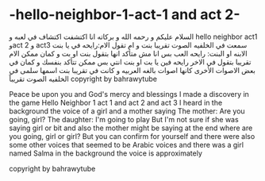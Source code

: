 # -hello-neighbor-1-act-1 and act 2-

السلام عليكم و رحمه الله و بركاته انا اكتشفت اكتشاف في لعبه و hello neighbor act1 وact 2 و act3  سمعت في الخلفيه الصوت تقريبا بنت و ام تقول
الام:رايحه في يا بنت
الابنه او البنت: رايحه العب 
بس انا مش متأكد انها بتقول بنت او بت و كمان ممكن الام تقريبا بتقول في الاخر رايحه فين يا بت او بنت انتي 
بس ممكن تتأكد بنفسك و كمان في بعض الاصوات الأخرى كانها اصوات بالغه العربيه و كانت في تقريبا بنت اسمها سلمى في الخلفيه الصوت تقريباً 
copyright by bahrawytube

Peace be upon you and God's mercy and blessings I made a discovery in the game Hello Neighbor 1 act 1 and act 2 and act 3 I heard in the background the voice of a girl and a mother saying
The mother: Are you going, girl?
The daughter: I'm going to play
But I'm not sure if she was saying girl or bit and also the mother might be saying at the end where are you going, girl or girl?
But you can confirm for yourself and there were also some other voices that seemed to be Arabic voices and there was a girl named Salma in the background the voice is approximately

copyright by bahrawytube
